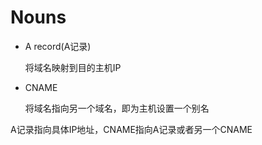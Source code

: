 # Nouns

- A record(A记录)

    将域名映射到目的主机IP

- CNAME

    将域名指向另一个域名，即为主机设置一个别名  
    
A记录指向具体IP地址，CNAME指向A记录或者另一个CNAME